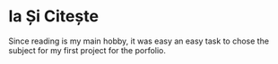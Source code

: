 # Ia Și Citește


Since reading is my main hobby, it was easy an easy task to chose the subject for my first project for the porfolio.
